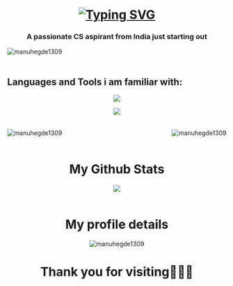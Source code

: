 
<h1 align="center">
  <a href="https://git.io/typing-svg">
    <img src="https://readme-typing-svg.demolab.com?font=arial&weight=900&size=36&pause=1000&color=00FFBB&center=true&vCenter=true&width=435&lines=Hi +I'm+Manu+Hegde" alt="Typing SVG" />
  </a>
</h1>

<h3 align="center" >A passionate CS aspirant from India just starting out</h3>


<p align="left"> <img src="https://komarev.com/ghpvc/?username=manuhegde1309&label=Profile%20views&color=0e75b6&style=flat" alt="manuhegde1309" /> </p>

<img src="https://www.gifs.cc/line3.gif" width="1000" height="5"/>

<h2><b>Languages and Tools i am familiar with:</b></h2>

<p align="center"><img  src="https://skillicons.dev/icons?i=js,html,css,react,nodejs,mysql,mongodb,express"></img></p>
<p align="center"><img  src="https://skillicons.dev/icons?i=py,c,cpp,java,rust"></img></p>
<img src="https://www.gifs.cc/line3.gif" width="1000" height="5"/>
<p><img align="left" src="https://github-readme-stats.vercel.app/api/top-langs?username=manuhegde1309&show_icons=true&locale=en&layout=compact&theme=synthwave" alt="manuhegde1309" /></p>
<p>&nbsp;<img align="right" src="http://github-profile-summary-cards.vercel.app/api/cards/repos-per-language?username=manuhegde1309&theme=synthwave" alt="manuhegde1309" /></p>
<img src="https://www.gifs.cc/line3.gif" width="1000" height="5"/>
<h1 align="center">My Github Stats</h1>
<p align="center"><img src="http://github-profile-summary-cards.vercel.app/api/cards/stats?username=manuhegde1309&theme=synthwave"/></p>


<img src="https://www.gifs.cc/line3.gif" width="1000" height="5"/>
<h1 align="center">My profile details</h1>
<p align="center"><img src="http://github-profile-summary-cards.vercel.app/api/cards/profile-details?username=manuhegde1309&theme=synthwave" alt="manuhegde1309"/></p>
<h1 align="center">Thank you for visiting💙💙💙</h1>
